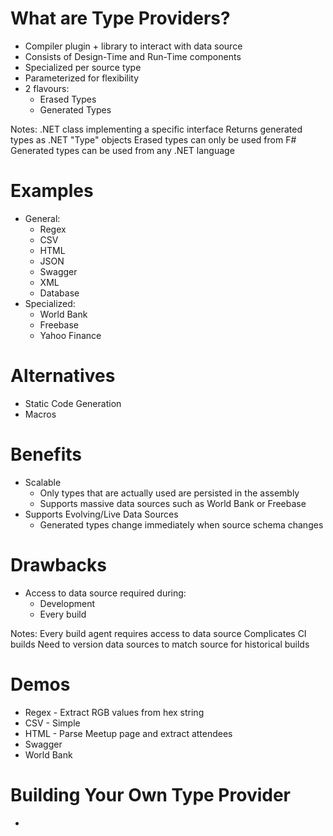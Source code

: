 # What are Type Providers?
* Compiler plugin + library to interact with data source
* Consists of Design-Time and Run-Time components
* Specialized per source type
* Parameterized for flexibility
* 2 flavours:
    * Erased Types
    * Generated Types

Notes:
.NET class implementing a specific interface
Returns generated types as .NET "Type" objects
Erased types can only be used from F#
Generated types can be used from any .NET language

# Examples
* General:
    * Regex
    * CSV
    * HTML
    * JSON
    * Swagger
    * XML
    * Database
* Specialized:
    * World Bank
    * Freebase
    * Yahoo Finance

# Alternatives
* Static Code Generation
* Macros

# Benefits
* Scalable
    * Only types that are actually used are persisted in the assembly
    * Supports massive data sources such as World Bank or Freebase
* Supports Evolving/Live Data Sources
    * Generated types change immediately when source schema changes

# Drawbacks
* Access to data source required during:
    * Development
    * Every build

Notes:
Every build agent requires access to data source
Complicates CI builds
Need to version data sources to match source for historical builds

# Demos
* Regex - Extract RGB values from hex string
* CSV - Simple 
* HTML - Parse Meetup page and extract attendees
* Swagger
* World Bank

# Building Your Own Type Provider
* 